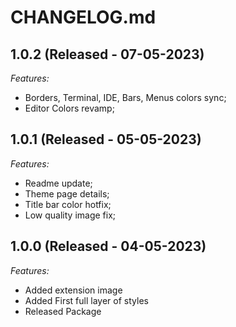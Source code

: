 # CHANGELOG.md

## 1.0.2 (Released - 07-05-2023)

_Features:_

- Borders, Terminal, IDE, Bars, Menus colors sync;
- Editor Colors revamp;

## 1.0.1 (Released - 05-05-2023)

_Features:_

- Readme update;
- Theme page details;
- Title bar color hotfix;
- Low quality image fix;

## 1.0.0 (Released - 04-05-2023)

_Features:_

- Added extension image
- Added First full layer of styles
- Released Package
